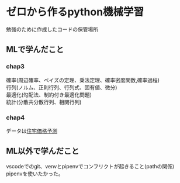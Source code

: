 # ゼロから作るpython機械学習
勉強のために作成したコードの保管場所

## MLで学んだこと
### chap3
確率(周辺確率、ベイズの定理、乗法定理、確率密度関数,確率過程)  
行列(ノルム、正則行列、行列式、固有値、微分)  
最適化(勾配法、制約付き最適化問題)  
統計(分散共分散行列、相関行列)

### chap4
データは[住宅価格予測](https://www.kaggle.com/competitions/house-prices-advanced-regression-techniques/data)

## ML以外で学んだこと
vscodeでのgit、venvとpipenvでコンフリクトが起きること(pathの関係) pipenvを使いたかった。
